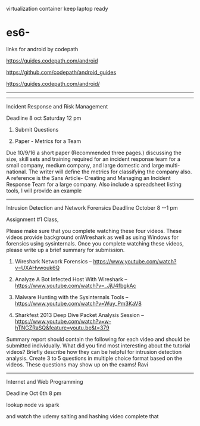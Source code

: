 virtualization container
keep laptop ready

# es6-

links for android by codepath

https://guides.codepath.com/android


https://github.com/codepath/android_guides


https://guides.codepath.com/android/



----
----

Incident Response and Risk Management

Deadline 8 oct Saturday 12 pm

1. Submit Questions

2. Paper - Metrics for a Team

Due 10/9/16 a short paper (Recommended three pages.) discussing the size, skill sets and training required for an incident response team for a small company, medium company, and large domestic and large multi-national. The writer will define the metrics for classifying the company also. A reference is the Sans Article- Creating and Managing an Incident Response Team for a large company. Also include a spreadsheet listing tools, I will provide an example

---


Intrusion Detection and Network Forensics
Deadline October 8 --1 pm

Assignment #1
Class,

Please make sure that you complete watching these four videos. These videos provide background onWireshark as well as using Windows for forensics using sysinternals. Once you complete watching these videos, please write up a brief summary for submission.

1) Wireshark Network Forensics – https://www.youtube.com/watch?v=UXAHvwouk6Q

2) Analyze A Bot Infected Host With Wireshark – https://www.youtube.com/watch?v=_JjU4fbgkAc

3) Malware Hunting with the Sysinternals Tools – https://www.youtube.com/watch?v=Wuy_Pm3KaV8

4) Sharkfest 2013 Deep Dive Packet Analysis Session –https://www.youtube.com/watch?v=w-hTNGZRaSQ&feature=youtu.be&t=379

Summary report should contain the following for each video and should be submitted individually.
What did you find most interesting about the tutorial videos? Briefly describe how they can be helpful for intrusion detection analysis.
Create 3 to 5 questions in multiple choice format based on the videos. These questions may show up on the exams! 
Ravi

---

Internet and Web Programming

Deadline Oct 6th 8 pm

lookup node vs spark

and watch the udemy salting and hashing video
complete that 
